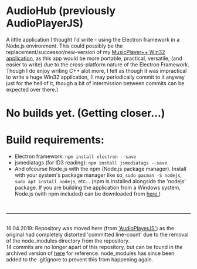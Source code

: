 # AudioHub (previously AudioPlayerJS)
A little application I thought I'd write - using the Electron framework in a Node.js environment.
This could possibly be the replacement/successor/new-version of my <a href="https://github.com/mikejzx/AudioPlayerJS">MusicPlayer++ Win32 application</a>,
as this app would be more portable, practical, versatile, (and easier to write) due to the cross-platform nature of the Electron Framework. Though I do enjoy writing C++ alot more, I felt as though it was impractical to write a huge Win32 application, (I may periodically commit to it anyway just for the hell of it, though a bit of intermission between commits can be expected over there.)

# No builds yet. (Getting closer...)

# Build requirements:
* Electron framework: `npm install electron --save`
* jsmediatags (for ID3 reading): `npm install jsmediatags --save`
* And ofcourse Node.js with the npm (Node.js package manager). Install with your system's package manager like so, `sudo pacman -S nodejs`, `sudo apt install nodejs`, etc... (npm is installed alongside the 'nodejs' package. If you are building the application from a Windows system, Node.js (with npm included) can be downloaded from <a href="https://nodejs.org/en/">here.</a>)
<br>
<hr>
<br>
16.04.2019: Repository was moved here (from <a href="https://github.com/mikejzx/AudioPlayerJS">'AudioPlayerJS'</a>) as the original had completely distorted 'committed line-count' due to the removal of the node_modules directory from the repository.<br>
14 commits are no longer apart of this repository, but can be found in the archived version of <a href="https://github.com/mikejzx/AudioPlayerJS">here</a> for reference. node_modules has since been added to the .gitignore to prevent this from happening again.

